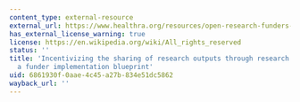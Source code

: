 ```yaml
---
content_type: external-resource
external_url: https://www.healthra.org/resources/open-research-funders-group-resources/
has_external_license_warning: true
license: https://en.wikipedia.org/wiki/All_rights_reserved
status: ''
title: 'Incentivizing the sharing of research outputs through research assessment:
  a funder implementation blueprint'
uid: 6861930f-0aae-4c45-a27b-834e51dc5862
wayback_url: ''
---
```

